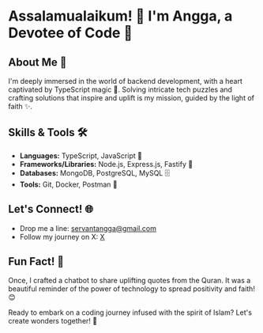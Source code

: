 # Assalamualaikum! 👋 I'm Angga, a Devotee of Code 🚀

## About Me 🌟
I'm deeply immersed in the world of backend development, with a heart captivated by TypeScript magic 💙. Solving intricate tech puzzles and crafting solutions that inspire and uplift is my mission, guided by the light of faith ✨.

## Skills & Tools 🛠️
- **Languages:** TypeScript, JavaScript 🚀
- **Frameworks/Libraries:** Node.js, Express.js, Fastify 🚀
- **Databases:** MongoDB, PostgreSQL, MySQL 🗄️
- **Tools:** Git, Docker, Postman 🔧

## Let's Connect! 🌐
- Drop me a line: [servantangga@gmail.com](mailto:servantangga@gmail.com)
- Follow my journey on X: [X](https://x.com/Anggaaais?t=mtqdHm1teFs3gOJe5RdEUg&s=09)

## Fun Fact! 🎉
Once, I crafted a chatbot to share uplifting quotes from the Quran. It was a beautiful reminder of the power of technology to spread positivity and faith! 😊

Ready to embark on a coding journey infused with the spirit of Islam? Let's create wonders together! 🌟
